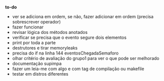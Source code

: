 __to-do__
- ver se adiciona em ordem, se não, fazer adicionar em ordem (precisa sobrescrever operador)
- fazer funcionar
- revisar lógica dos métodos anotados
- verificar se precisa que o evento segure dois elementos
- print por toda a parte
- destrutores e tirar memoryleaks
- precisa do if na linha 144 eventosChegadaSemaforo
- olhar critério de avaliação do grupo1 para ver o que pode ser melhorado
- documentação supimpa
- fazer um leia-me com algo e com tag de compilação ou makefile
- testar em distros diferentes
